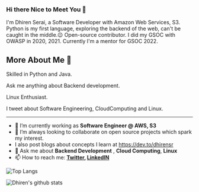 ### Hi there Nice to Meet You 👋

I'm Dhiren Serai, a Software Developer with Amazon Web Services, S3. Python is my first language, exploring the backend of the web, can't be caught in the middle.:wink: Open-source contributor. I did my GSOC with OWASP in 2020, 2021. Currently I'm a mentor for GSOC 2022.


## More About Me :man:

Skilled in Python and Java.

Ask me anything about Backend development.

Linux Enthusiast.

I tweet about Software Engineering, CloudComputing and Linux.

---

- 🔭 I’m currently working as **Software Engineer @ AWS, S3**
- 👯 I’m always looking to collaborate on open source projects which spark my interest.
- I also post blogs about concepts I learn at https://dev.to/dhirensr
- 💬 Ask me about **Backend Development** , **Cloud Computing**, **Linux**
- 📫 How to reach me:
  **[Twitter](https://twitter.com/DhirenSerai), [LinkedIN](https://www.linkedin.com/in/dhiren-serai-16409b114/)**

![Top Langs](https://github-readme-stats.vercel.app/api/top-langs/?username=dhirensr&layout=compact&theme=dark&hide_border=true)

![Dhiren's github stats](https://github-readme-stats.vercel.app/api?username=dhirensr&show_icons=true&hide_border=true&theme=dark)



<!--
**dhirensr/dhirensr** is a ✨ _special_ ✨ repository because its `README.md` (this file) appears on your GitHub profile.

Here are some ideas to get you started:

- 🔭 I’m currently working on ...
- 🌱 I’m currently learning ...
- 👯 I’m looking to collaborate on ...
- 🤔 I’m looking for help with ...
- 💬 Ask me about ...
- 📫 How to reach me: ...
- 😄 Pronouns: ...
- ⚡ Fun fact: ...
-->
